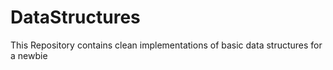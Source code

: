 DataStructures
==============

This Repository contains clean implementations of basic data structures for a newbie
